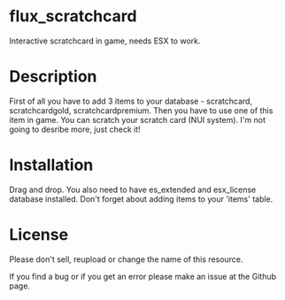 # flux_scratchcard
Interactive scratchcard in game, needs ESX to work.

# Description
First of all you have to add 3 items to your database - scratchcard, scratchcardgold, scratchcardpremium. Then you have to use one of this item in game. You can scratch your scratch card (NUI system). I'm not going to desribe more, just check it!

# Installation
Drag and drop. You also need to have es_extended and esx_license database installed. Don't forget about adding items to your 'items' table.

# License
Please don't sell, reupload or change the name of this resource.


If you find a bug or if you get an error please make an issue at the Github page.

